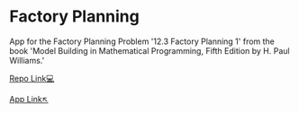 # Factory Planning 
App for the Factory Planning Problem '12.3 Factory Planning 1' from the book 'Model Building in Mathematical Programming, Fifth Edition by H. Paul Williams.'

[Repo Link💻](https://github.com/Ash7erix/Model_Building_Assignments/tree/main/12.3_Factory_Planning)

[App Link↖️](https://factory-planning.streamlit.app/)
